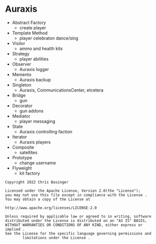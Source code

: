 # Auraxis

- Abstract Factory 
  - create player
- Template Method
  - player celebraton dance/sing
- Visitor
  - ammo and health kits
- Strategy
  - player abilities
- Observer
  - Auraxis logger
- Memento
  - Auraxis backup
- Singleton
  - Auraxis, CommunicationsCenter, etcetera
- Bridge
  - gun
- Decorator
  - gun addons
- Mediator
  - player messaging
- State
  - Auraxis controlling faction
- Iterator
  - Auraxis players
- Composite
  - satellites
- Prototype
  - change username
- Flyweight
  - kit factory

```
Copyright 2022 Chris Basinger

Licensed under the Apache License, Version 2.0(the "License");
you may not use this file except in compliance with the License .
You may obtain a copy of the License at

http://www.apache.org/licenses/LICENSE-2.0

Unless required by applicable law or agreed to in writing, software
distributed under the License is distributed on an "AS IS" BASIS,
WITHOUT WARRANTIES OR CONDITIONS OF ANY KIND, either express or implied .
See the License for the specific language governing permissions and
        limitations under the License .
```
